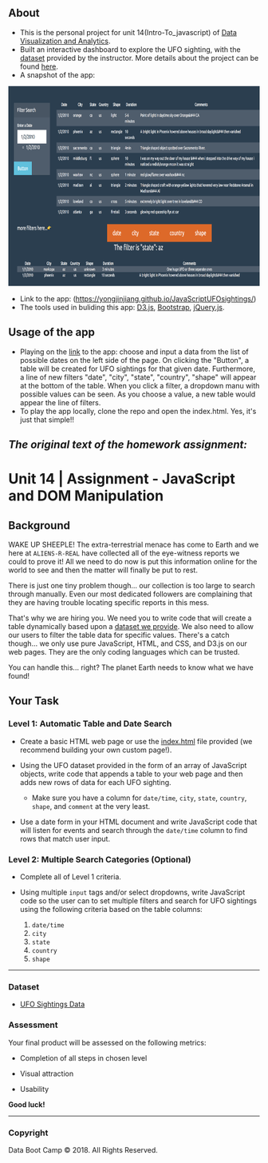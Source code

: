 ## About
   - This is the personal project for unit 14(Intro-To_javascript) of [Data Visualization and Analytics](https://bootcamp.umn.edu/data/landing%20full/).
   - Built an interactive dashboard to explore the UFO sighting,  with the [dataset](./static/js/data.js) provided by the instructor. More details about the project can be found [here](#the-original-text-of-the-homework-assignment).
   - A snapshot of the app: 
  <img src="./static/images/app.png " width="800" height="400">
  
   - Link to the app: (https://yongjinjiang.github.io/JavaScriptUFOsightings/)
   - The tools used in buliding this app: [D3.js](https://d3js.org/), [Bootstrap](https://getbootstrap.com/), [jQuery.js](https://jquery.com/).

## Usage of the app
   - Playing on the [link]((https://yongjinjiang.github.io/JavaScriptUFOsightings/)) to the app: choose and input a data from the list of possible dates on the left side of the page. On clicking the "Button", a table will be created for UFO sightings for that given date.  Furthermore, a line of new filters "date", "city", "state", "country", "shape" will appear at the bottom of the table. When you click a filter, a dropdown manu with possible values can be seen. As you choose a value,  a new table would appear the line of filters.
   - To play the app locally, clone the repo and open the index.html. Yes, it's just that simple!!
    

## **_The original text of the homework assignment:_** 
# Unit 14 | Assignment - JavaScript and DOM Manipulation

## Background

WAKE UP SHEEPLE! The extra-terrestrial menace has come to Earth and we here at `ALIENS-R-REAL` have collected all of the eye-witness reports we could to prove it! All we need to do now is put this information online for the world to see and then the matter will finally be put to rest.

There is just one tiny problem though... our collection is too large to search through manually. Even our most dedicated followers are complaining that they are having trouble locating specific reports in this mess.

That's why we are hiring you. We need you to write code that will create a table dynamically based upon a [dataset we provide](StarterCode/static/js/data.js). We also need to allow our users to filter the table data for specific values. There's a catch though... we only use pure JavaScript, HTML, and CSS, and D3.js on our web pages. They are the only coding languages which can be trusted.

You can handle this... right? The planet Earth needs to know what we have found!

## Your Task

### Level 1: Automatic Table and Date Search

* Create a basic HTML web page or use the [index.html](StarterCode/index.html) file provided (we recommend building your own custom page!).

* Using the UFO dataset provided in the form of an array of JavaScript objects, write code that appends a table to your web page and then adds new rows of data for each UFO sighting.

  * Make sure you have a column for `date/time`, `city`, `state`, `country`, `shape`, and `comment` at the very least.

* Use a date form in your HTML document and write JavaScript code that will listen for events and search through the `date/time` column to find rows that match user input.

### Level 2: Multiple Search Categories (Optional)

* Complete all of Level 1 criteria.

* Using multiple `input` tags and/or select dropdowns, write JavaScript code so the user can to set multiple filters and search for UFO sightings using the following criteria based on the table columns:

  1. `date/time`
  2. `city`
  3. `state`
  4. `country`
  5. `shape`

- - -

### Dataset

* [UFO Sightings Data](StarterCode/static/js/data.js)

### Assessment

Your final product will be assessed on the following metrics:

* Completion of all steps in chosen level

* Visual attraction

* Usability

**Good luck!**

- - -

### Copyright

Data Boot Camp © 2018. All Rights Reserved.
